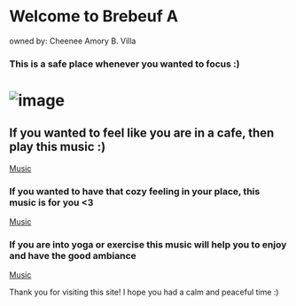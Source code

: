 # Welcome to Brebeuf A
owned by: Cheenee Amory B. Villa


### This is a safe place whenever you wanted to focus :)

# ![image](https://user-images.githubusercontent.com/99943388/159409471-d3887f69-6709-400e-a06d-3222e1006f9c.png)

## If you wanted to feel like you are in a cafe, then play this music :)
[Music](https://www.youtube.com/embed/BywDOO99Ia0)
### If you wanted to have that cozy feeling in your place, this music is for you <3
[Music](https://www.youtube.com/embed/h-PfBxoMq_4)
### If you are into yoga or exercise this music will help you to enjoy and have the good ambiance 
[Music](https://www.youtube.com/embed/H1LIElhBaM8)


Thank you for visiting this site! I hope you had a calm and peaceful time :)


